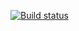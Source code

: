 [![Build status](https://ci.appveyor.com/api/projects/status/oi71hmjo19bikmig?svg=true)](https://ci.appveyor.com/project/d3m1g/ahj-hw-5-30a99)
